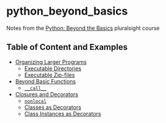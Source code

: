 # python_beyond_basics

Notes from the [Python: Beyond the Basics][1] pluralsight course

## Table of Content and Examples

  - [Organizing Larger Programs](module1/program_structure.md)
    - [Executable Directories](reader/)
    - [Executable Zip-files](reader.zip)
  - [Beyond Basic Functions](module2/beyond_basic_functions.md)
    - [`__call__`](resolver/)
  - [Closures and Decorators](module3/closures_and_decorators.md)
    - [`nonlocal`](timer/)
    - [Classes as Decorators](counter/)
    - [Class Instances as Decorators](tracer/)

 [1]: https://app.pluralsight.com/library/courses/python-beyond-basics

